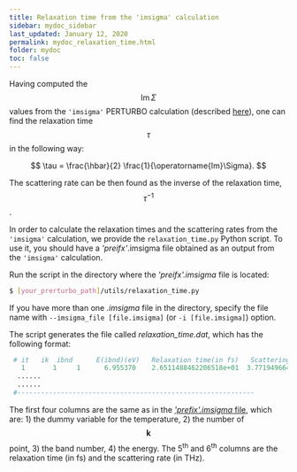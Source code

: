 ```yaml
---
title: Relaxation time from the 'imsigma' calculation
sidebar: mydoc_sidebar
last_updated: January 12, 2020
permalink: mydoc_relaxation_time.html
folder: mydoc
toc: false
---
```


Having computed the  $$\operatorname{Im}\Sigma$$ values from the `'imsigma'` PERTURBO calculation (described [here](mydoc_perturbo#calc_mode_imsigma)), one can find the relaxation time $$\tau$$ in the following way:

$$ 
\tau = \frac{\hbar}{2} \frac{1}{\operatorname{Im}\Sigma}.
$$

The scattering rate can be then found as the inverse of the relaxation time, $$\tau^{-1}$$.

In order to calculate the relaxation times and the scattering rates from the `'imsigma'` calculation, we provide the `relaxation_time.py` Python script.
To use it, you should have a _'preifx'_.imsigma file obtained as an output from the `'imsigma'` calculation.

Run the script in the directory where the _'preifx'.imsigma_ file is located:

```bash
$ [your_prerturbo_path]/utils/relaxation_time.py
```
If you have more than one _.imsigma_ file in the directory, specify the file name with `--imsigma_file [file.imsigma]` (or `-i [file.imsigma]`) option.

The script generates the file called _relaxation_time.dat_, which has the following format:

```python
 # it   ik  ibnd      E(ibnd)(eV)   Relaxation time(in fs)   Scattering rate (in THz)
   1       1     1      6.955370    2.6511488462206518e+01  3.7719496641071323e+01
  ......
  ......
 #------------------------------------------------------------
```

The first four columns are the same as in the [_'prefix'.imsigma_ file](mydoc_perturbo#imsigma_file), which are: 1) the dummy variable for the temperature, 2) the number of $$\mathbf{k}$$ point, 3) the band number, 4) the energy. The 5<sup>th</sup> and 6<sup>th</sup> columns are the relaxation time (in fs) and the scattering rate (in THz).
